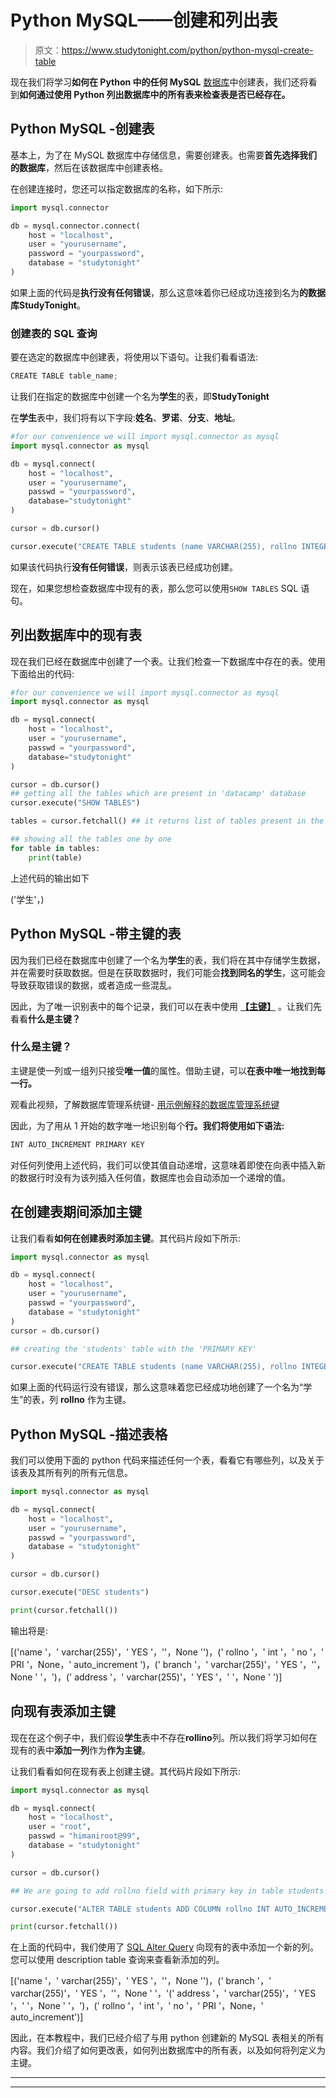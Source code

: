 # Python MySQL——创建和列出表

> 原文：<https://www.studytonight.com/python/python-mysql-create-table>

现在我们将学习**如何在 Python 中的任何 MySQL** [数据库](python-mysql-database)中创建表，我们还将看到**如何通过使用 Python 列出数据库中的所有表来检查表是否已经存在。**

## Python MySQL -创建表

基本上，为了在 MySQL 数据库中存储信息，需要创建表。也需要**首先选择我们的数据库**，然后在该数据库中创建表格。

在创建连接时，您还可以指定数据库的名称，如下所示:

```py
import mysql.connector

db = mysql.connector.connect(
    host = "localhost",
    user = "yourusername",
    password = "yourpassword",
    database = "studytonight"
)
```

如果上面的代码是**执行没有任何错误**，那么这意味着你已经成功连接到名为**的数据库StudyTonight**。

### 创建表的 SQL 查询

要在选定的数据库中创建表，将使用以下语句。让我们看看语法:

```py
CREATE TABLE table_name;
```

让我们在指定的数据库中创建一个名为**学生**的表，即**StudyTonight**

在**学生**表中，我们将有以下字段:**姓名**、**罗诺**、**分支**、**地址**。

```py
#for our convenience we will import mysql.connector as mysql
import mysql.connector as mysql

db = mysql.connect(
    host = "localhost",
    user = "yourusername",
    passwd = "yourpassword",
    database="studytonight"
)

cursor = db.cursor()

cursor.execute("CREATE TABLE students (name VARCHAR(255), rollno INTEGER(100), branch VARCHAR(255), address VARCHAR(255))")
```

如果该代码执行**没有任何错误**，则表示该表已经成功创建。

现在，如果您想检查数据库中现有的表，那么您可以使用`SHOW TABLES` SQL 语句。

## 列出数据库中的现有表

现在我们已经在数据库中创建了一个表。让我们检查一下数据库中存在的表。使用下面给出的代码:

```py
#for our convenience we will import mysql.connector as mysql
import mysql.connector as mysql

db = mysql.connect(
    host = "localhost",
    user = "yourusername",
    passwd = "yourpassword",
    database="studytonight"
)

cursor = db.cursor()
## getting all the tables which are present in 'datacamp' database
cursor.execute("SHOW TABLES")

tables = cursor.fetchall() ## it returns list of tables present in the database

## showing all the tables one by one
for table in tables:
    print(table)
```

上述代码的输出如下

('学生'，)

## Python MySQL -带主键的表

因为我们已经在数据库中创建了一个名为**学生**的表，我们将在其中存储学生数据，并在需要时获取数据。但是在获取数据时，我们可能会**找到同名的学生**，这可能会导致获取错误的数据，或者造成一些混乱。

因此，为了唯一识别表中的每个记录，我们可以在表中使用 [**【主键】**](/dbms/database-key.php) 。让我们先看看**什么是主键？**

### 什么是主键？

主键是使一列或一组列只接受**唯一值**的属性。借助主键，可以**在表中唯一地找到每一行。**

观看此视频，了解数据库管理系统键- [用示例解释的数据库管理系统键](http://youtube.com/watch?v=p3yJZH8_bsc)

因此，为了用从 1 开始的数字唯一地识别每个**行。我们将使用如下语法:**

```py
INT AUTO_INCREMENT PRIMARY KEY
```

对任何列使用上述代码，我们可以使其值自动递增，这意味着即使在向表中插入新的数据行时没有为该列插入任何值，数据库也会自动添加一个递增的值。

## 在创建表期间添加主键

让我们看看**如何在创建表时添加主键**。其代码片段如下所示:

```py
import mysql.connector as mysql

db = mysql.connect(
    host = "localhost",
    user = "yourusername",
    passwd = "yourpassword",
    database = "studytonight"
)
cursor = db.cursor()

## creating the 'students' table with the 'PRIMARY KEY'

cursor.execute("CREATE TABLE students (name VARCHAR(255), rollno INTEGER(100) NOT NULL AUTO_INCREMENT PRIMARY KEY, branch VARCHAR(255), address VARCHAR(255))")
```

如果上面的代码运行没有错误，那么这意味着您已经成功地创建了一个名为“学生”的表，列 **rollno** 作为主键。

## Python MySQL -描述表格

我们可以使用下面的 python 代码来描述任何一个表，看看它有哪些列，以及关于该表及其所有列的所有元信息。

```py
import mysql.connector as mysql

db = mysql.connect(
    host = "localhost",
    user = "yourusername",
    passwd = "yourpassword",
    database = "studytonight"
)

cursor = db.cursor()

cursor.execute("DESC students")

print(cursor.fetchall())
```

输出将是:

[('name '，' varchar(255)'，' YES '，''，None '')，(' rollno '，' int '，' no '，' PRI '，None，' auto_increment ')，(' branch '，' varchar(255)'，' YES '，''，None ' '，')，(' address '，' varchar(255)'，' YES '，' '，None ' ')]

## 向现有表添加主键

现在在这个例子中，我们假设**学生**表中不存在**rollino**列。所以我们将学习如何在现有的表中**添加一列**作为**作为主键**。

让我们看看如何在现有表上创建主键。其代码片段如下所示:

```py
import mysql.connector as mysql

db = mysql.connect(
    host = "localhost",
    user = "root",
    passwd = "himaniroot@99",
    database = "studytonight"
)

cursor = db.cursor()

## We are going to add rollno field with primary key in table students 

cursor.execute("ALTER TABLE students ADD COLUMN rollno INT AUTO_INCREMENT PRIMARY KEY")

print(cursor.fetchall())
```

在上面的代码中，我们使用了 [SQL Alter Query](https://www.studytonight.com/dbms/alter-query.php) 向现有的表中添加一个新的列。您可以使用 description table 查询来查看新添加的列。

[('name '，' varchar(255)'，' YES '，''，None '')，(' branch '，' varchar(255)'，' YES '，''，None ' '，'(' address '，' varchar(255)'，' YES '，' '，None ' '，')，(' rollno '，' int '，' no '，' PRI '，None，' auto_increment')]

因此，在本教程中，我们已经介绍了与用 python 创建新的 MySQL 表相关的所有内容。我们介绍了如何更改表，如何列出数据库中的所有表，以及如何将列定义为主键。

* * *

* * *